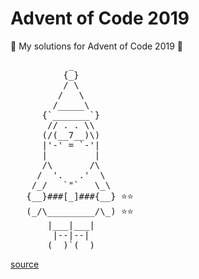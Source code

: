 # Advent of Code 2019

🎄 My solutions for Advent of Code 2019 🎄

<pre>
           _
          {_}
          / \
         /   \
        /_____\
      {`_______`}
       // . . \\
      (/(__7__)\)
      |'-' = `-'|
      |         |
      /\       /\
     /  '.   .'  \
    /_/   `"`   \_\
   {__}###[_]###{__} ⭐️⭐️
   (_/\_________/\_) ⭐️⭐️
       |___|___|
        |--|--|
       (__)`(__)
</pre>
[source](https://asciiart.website//index.php?art=holiday/christmas/santa)
